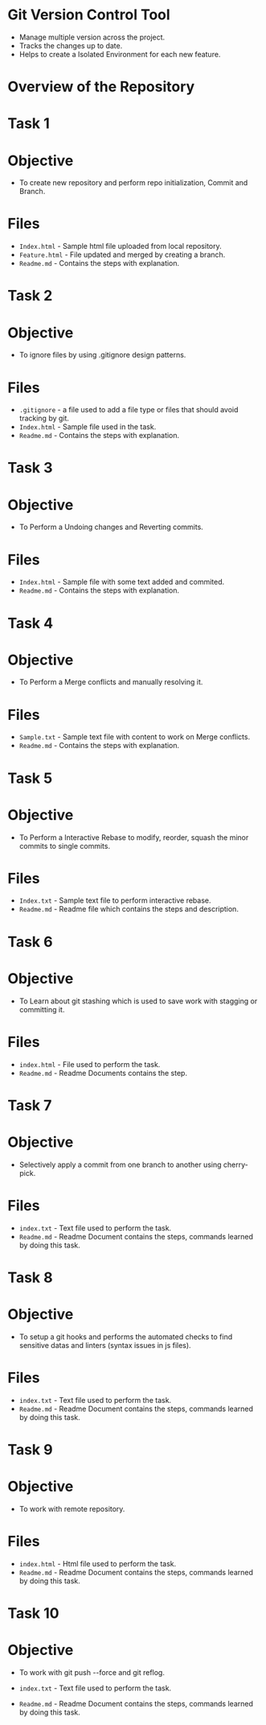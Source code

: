 # Git Version Control Tool
- Manage multiple version across the project.
- Tracks the changes up to date.
- Helps to create a Isolated Environment for each new feature.

# Overview of the Repository

# Task 1

# Objective
- To create new repository and perform repo initialization, Commit and Branch. 

# Files
- ```Index.html``` - Sample html file uploaded from local repository.
- ```Feature.html``` - File updated and merged by creating a branch.
- ```Readme.md``` - Contains the steps with explanation.

# Task 2

# Objective
- To ignore files by using .gitignore design patterns.

# Files
- ```.gitignore``` - a file used to add a file type or files that should avoid tracking by git.
- ```Index.html``` - Sample file used in the task.
- ```Readme.md``` - Contains the steps with explanation.

# Task 3
# Objective
- To Perform a Undoing changes and Reverting commits.

# Files
- ```Index.html``` - Sample file with some text added and commited.
- ```Readme.md``` - Contains the steps with explanation.

# Task 4
# Objective
- To Perform a Merge conflicts and manually resolving it.

# Files
- ```Sample.txt``` - Sample text file with content to work on Merge conflicts.
- ```Readme.md``` - Contains the steps with explanation.

# Task 5
# Objective
- To Perform a Interactive Rebase to modify, reorder, squash the minor commits to single commits.

# Files 
- ```Index.txt``` - Sample text file to perform interactive rebase. 
- ```Readme.md``` - Readme file which contains the steps and description.

# Task 6
# Objective
- To Learn about git stashing which is used to save work with stagging or committing it.

# Files
- ```index.html``` - File used to perform the task.
- ```Readme.md``` - Readme Documents contains the step.

# Task 7
# Objective
- Selectively apply a commit from one branch to another using cherry-pick.


# Files
- ```index.txt``` - Text file used to perform the task.
- ```Readme.md``` - Readme Document contains the steps, commands learned by doing this task.

# Task 8
# Objective
- To setup a git hooks and performs the automated checks to find sensitive datas and linters (syntax issues in js files).

# Files
- ```index.txt``` - Text file used to perform the task.
- ```Readme.md``` - Readme Document contains the steps, commands learned by doing this task.

# Task 9
# Objective 
- To work with remote repository.

# Files
- ```index.html``` - Html file used to perform the task.
- ```Readme.md``` - Readme Document contains the steps, commands learned by doing this task.

# Task 10
# Objective
- To work with git push --force and git reflog.

- ```index.txt``` - Text file used to perform the task.
- ```Readme.md``` - Readme Document contains the steps, commands learned by doing this task.